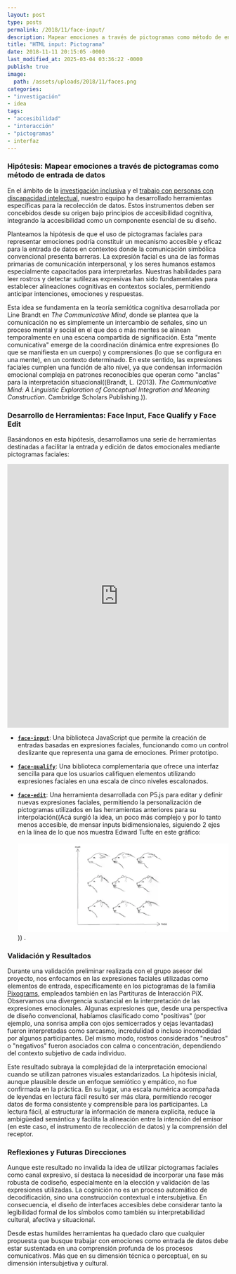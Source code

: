 ```yaml
---
layout: post
type: posts
permalink: /2018/11/face-input/
description: Mapear emociones a través de pictogramas como método de entrada de datos en el contexto de la creación de interfaces digitales ¿Es más claro ingresar una emoción o un número?
title: "HTML input: Pictograma"
date: 2018-11-11 20:15:05 -0000
last_modified_at: 2025-03-04 03:36:22 -0000
publish: true
image:
  path: /assets/uploads/2018/11/faces.png
categories:
- "investigación"
- idea
tags:
- "accesibilidad"
- "interacción"
- "pictogramas"
- interfaz
---
```

### Hipótesis: Mapear emociones a través de pictogramas como método de entrada de datos

En el ámbito de la [investigación inclusiva](http://accesibilidad-inclusion.cl) y el [trabajo con personas con discapacidad intelectual](https://dl.acm.org/doi/10.1145/3385010.3385023), nuestro equipo ha desarrollado herramientas específicas para la recolección de datos. Estos instrumentos deben ser concebidos desde su origen bajo principios de accesibilidad cognitiva, integrando la accesibilidad como un componente esencial de su diseño.

Planteamos la hipótesis de que el uso de pictogramas faciales para representar emociones podría constituir un mecanismo accesible y eficaz para la entrada de datos en contextos donde la comunicación simbólica convencional presenta barreras. La expresión facial es una de las formas primarias de comunicación interpersonal, y los seres humanos estamos especialmente capacitados para interpretarlas. Nuestras habilidades para leer rostros y detectar sutilezas expresivas han sido fundamentales para establecer alineaciones cognitivas en contextos sociales, permitiendo anticipar intenciones, emociones y respuestas.

Esta idea se fundamenta en la teoría semiótica cognitiva desarrollada por Line Brandt en *The Communicative Mind*, donde se plantea que la comunicación no es simplemente un intercambio de señales, sino un proceso mental y social en el que dos o más mentes se alinean temporalmente en una escena compartida de significación. Esta "mente comunicativa" emerge de la coordinación dinámica entre expresiones (lo que se manifiesta en un cuerpo) y comprensiones (lo que se configura en una mente), en un contexto determinado. En este sentido, las expresiones faciales cumplen una función de alto nivel, ya que condensan información emocional compleja en patrones reconocibles que operan como "anclas" para la interpretación situacional((Brandt, L. (2013). *The Communicative Mind: A Linguistic Exploration of Conceptual Integration and Meaning Construction*. Cambridge Scholars Publishing.)). 

### Desarrollo de Herramientas: Face Input, Face Qualify y Face Edit

Basándonos en esta hipótesis, desarrollamos una serie de herramientas destinadas a facilitar la entrada y edición de datos emocionales mediante pictogramas faciales:


<iframe src="https://hspencer.github.io/face-qualify" style="display: block; margin: 0 auto; width: 100%; height: 600px; border: none"></iframe>

- **[```face-input```](https://github.com/hspencer/face-input)**: Una biblioteca JavaScript que permite la creación de entradas basadas en expresiones faciales, funcionando como un control deslizante que representa una gama de emociones. Primer prototipo.

- **[```face-qualify```](https://github.com/hspencer/face-qualify)**: Una biblioteca complementaria que ofrece una interfaz sencilla para que los usuarios califiquen elementos utilizando expresiones faciales en una escala de cinco niveles escalonados. 

- **[```face-edit```](https://github.com/hspencer/face-edit)**: Una herramienta desarrollada con P5.js para editar y definir nuevas expresiones faciales, permitiendo la personalización de pictogramas utilizados en las herramientas anteriores para su interpolación((Acá surgió la idea, un poco más complejo y por lo tanto menos accesible, de mensar inputs bidimensionales, siguiendo 2 ejes en la línea de lo que nos muestra Edward Tufte en este gráfico: <br><br>![](/assets/uploads/2018/11/tufte-wolf.png))) .

### Validación y Resultados

Durante una validación preliminar realizada con el grupo asesor del proyecto, nos enfocamos en las expresiones faciales utilizadas como elementos de entrada, específicamente en los pictogramas de la familia [Pixograms](https://eadpucv.github.io/pixograms/), empleados también en las Partituras de Interacción PiX. Observamos una divergencia sustancial en la interpretación de las expresiones emocionales. Algunas expresiones que, desde una perspectiva de diseño convencional, habíamos clasificado como "positivas" (por ejemplo, una sonrisa amplia con ojos semicerrados y cejas levantadas) fueron interpretadas como sarcasmo, incredulidad o incluso incomodidad por algunos participantes. Del mismo modo, rostros considerados "neutros" o "negativos" fueron asociados con calma o concentración, dependiendo del contexto subjetivo de cada individuo.

Este resultado subraya la complejidad de la interpretación emocional cuando se utilizan patrones visuales estandarizados. La hipótesis inicial, aunque plausible desde un enfoque semiótico y empático, no fue confirmada en la práctica. En su lugar, una escala numérica acompañada de leyendas en lectura fácil resultó ser más clara, permitiendo recoger datos de forma consistente y comprensible para los participantes. La lectura fácil, al estructurar la información de manera explícita, reduce la ambigüedad semántica y facilita la alineación entre la intención del emisor (en este caso, el instrumento de recolección de datos) y la comprensión del receptor.

### Reflexiones y Futuras Direcciones

Aunque este resultado no invalida la idea de utilizar pictogramas faciales como canal expresivo, sí destaca la necesidad de incorporar una fase más robusta de codiseño, especialmente en la elección y validación de las expresiones utilizadas. La cognición no es un proceso automático de decodificación, sino una construcción contextual e intersubjetiva. En consecuencia, el diseño de interfaces accesibles debe considerar tanto la legibilidad formal de los símbolos como también su interpretabilidad cultural, afectiva y situacional.

Desde estas humildes herramientas ha quedado claro que cualquier propuesta que busque trabajar con emociones como entrada de datos debe estar sustentada en una comprensión profunda de los procesos comunicativos. Más que en su dimensión técnica o perceptual, en su dimensión intersubjetiva y cultural.